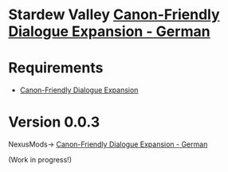 # Stardew Valley [Canon-Friendly Dialogue Expansion - German](https://www.nexusmods.com/stardewvalley/mods/28630)

# Requirements

- [Canon-Friendly Dialogue Expansion](https://www.nexusmods.com/stardewvalley/mods/2544)

# Version 0.0.3
NexusMods-> [Canon-Friendly Dialogue Expansion - German](https://www.nexusmods.com/stardewvalley/mods/28630)

(Work in progress!)
